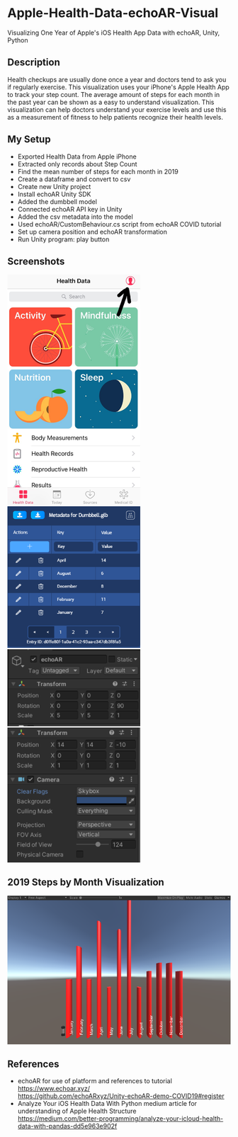# Apple-Health-Data-echoAR-Visual
Visualizing One Year of Apple's iOS Health App Data with echoAR, Unity, Python

## Description
Health checkups are usually done once a year and doctors tend to ask you if regularly exercise. This visualization uses your iPhone's Apple Health App to track your step count. The average amount of steps for each month in the past year can be shown as a easy to understand visualization. This visualization can help doctors understand your exercise levels and use this as a measurement of fitness to help patients recognize their health levels.

## My Setup
- Exported Health Data from Apple iPhone
- Extracted only records about Step Count
- Find the mean number of steps for each month in 2019
- Create a dataframe and convert to csv
- Create new Unity project
- Install echoAR Unity SDK
- Added the dumbbell model 
- Connected echoAR API key in Unity
- Added the csv metadata into the model
- Used echoAR/CustomBehaviour.cs script from echoAR COVID tutorial
- Set up camera position and echoAR transformation
- Run Unity program: play button

## Screenshots
<img src="Images/AppleiOS_LI.jpg" width="300">
<img src="Images/echoAR.PNG" width="300">
<img src="Images/Transform.PNG" width="300">
<img src="Images/UnityCamera.PNG" width="300">

## 2019 Steps by Month Visualization
<img src="Images/Visual.PNG">

## References
- echoAR for use of platform and references to tutorial <br>
  https://www.echoar.xyz/ <br>
  https://github.com/echoARxyz/Unity-echoAR-demo-COVID19#register
- Analyze Your iOS Health Data With Python medium article for understanding of Apple Health Structure <br>
  https://medium.com/better-programming/analyze-your-icloud-health-data-with-pandas-dd5e963e902f

 
